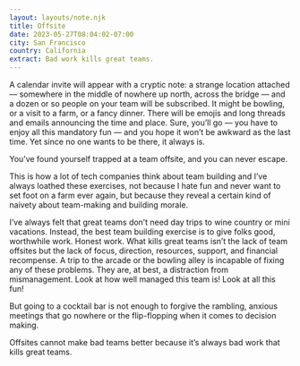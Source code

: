 ```yaml
---
layout: layouts/note.njk
title: Offsite
date: 2023-05-27T08:04:02-07:00
city: San Francisco
country: California
extract: Bad work kills great teams.
---
```


A calendar invite will appear with a cryptic note: a strange location attached — somewhere in the middle of nowhere up north, across the bridge — and a dozen or so people on your team will be subscribed. It might be bowling, or a visit to a farm, or a fancy dinner. There will be emojis and long threads and emails announcing the time and place. Sure, you’ll go — you have to enjoy all this mandatory fun — and you hope it won’t be awkward as the last time. Yet since no one wants to be there, it always is.

You’ve found yourself trapped at a team offsite, and you can never escape.

This is how a lot of tech companies think about team building and I’ve always loathed these exercises, not because I hate fun and never want to set foot on a farm ever again, but because they reveal a certain kind of naivety about team-making and building morale.

I’ve always felt that great teams don’t need day trips to wine country or mini vacations. Instead, the best team building exercise is to give folks good, worthwhile work. Honest work. What kills great teams isn’t the lack of team offsites but the lack of focus, direction, resources, support, and financial recompense. A trip to the arcade or the bowling alley is incapable of fixing any of these problems. They are, at best, a distraction from mismanagement. Look at how well managed this team is! Look at all this fun!

But going to a cocktail bar is not enough to forgive the rambling, anxious meetings that go nowhere or the flip-flopping when it comes to decision making.

Offsites cannot make bad teams better because it’s always bad work that kills great teams.
